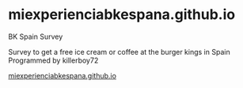 # miexperienciabkespana.github.io
BK Spain Survey 

Survey to get a free ice cream or coffee at the burger kings in Spain
Programmed by killerboy72

<a href="miexperienciabkespana.github.io">miexperienciabkespana.github.io </a>
